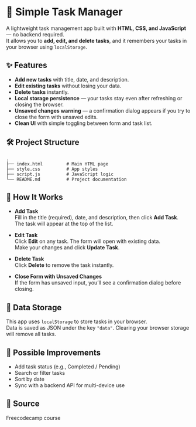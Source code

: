 # 📝 Simple Task Manager

A lightweight task management app built with **HTML, CSS, and JavaScript** — no backend required.  
It allows you to **add, edit, and delete tasks**, and it remembers your tasks in your browser using `localStorage`.

## ✨ Features

- **Add new tasks** with title, date, and description.
- **Edit existing tasks** without losing your data.
- **Delete tasks** instantly.
- **Local storage persistence** — your tasks stay even after refreshing or closing the browser.
- **Unsaved changes warning** — a confirmation dialog appears if you try to close the form with unsaved edits.
- **Clean UI** with simple toggling between form and task list.

## 🛠 Project Structure

```
.
├── index.html         # Main HTML page
├── style.css          # App styles
├── script.js          # JavaScript logic
└── README.md          # Project documentation
```

## 📂 How It Works

- **Add Task**  
  Fill in the title (required), date, and description, then click **Add Task**.  
  The task will appear at the top of the list.

- **Edit Task**  
  Click **Edit** on any task. The form will open with existing data.  
  Make your changes and click **Update Task**.

- **Delete Task**  
  Click **Delete** to remove the task instantly.

- **Close Form with Unsaved Changes**  
  If the form has unsaved input, you’ll see a confirmation dialog before closing.

## 💾 Data Storage

This app uses `localStorage` to store tasks in your browser.  
Data is saved as JSON under the key `"data"`. Clearing your browser storage will remove all tasks.

## 🔮 Possible Improvements

- Add task status (e.g., Completed / Pending)
- Search or filter tasks
- Sort by date
- Sync with a backend API for multi-device use

## 📜 Source

Freecodecamp course
